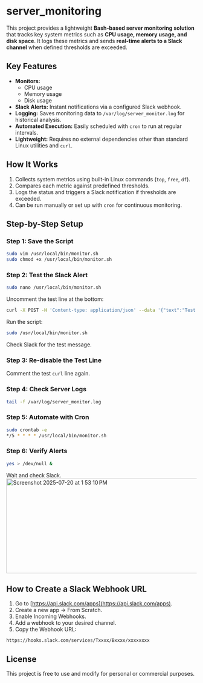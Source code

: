 # server_monitoring #

This project provides a lightweight **Bash-based server monitoring solution** that tracks key system metrics such as **CPU usage, memory usage, and disk space**. It logs these metrics and sends **real-time alerts to a Slack channel** when defined thresholds are exceeded.

## Key Features
- **Monitors:**
  - CPU usage
  - Memory usage
  - Disk usage
- **Slack Alerts:** Instant notifications via a configured Slack webhook.
- **Logging:** Saves monitoring data to `/var/log/server_monitor.log` for historical analysis.
- **Automated Execution:** Easily scheduled with `cron` to run at regular intervals.
- **Lightweight:** Requires no external dependencies other than standard Linux utilities and `curl`.

## How It Works
1. Collects system metrics using built-in Linux commands (`top`, `free`, `df`).
2. Compares each metric against predefined thresholds.
3. Logs the status and triggers a Slack notification if thresholds are exceeded.
4. Can be run manually or set up with `cron` for continuous monitoring.

## Step-by-Step Setup
### Step 1: Save the Script
```bash
sudo vim /usr/local/bin/monitor.sh
sudo chmod +x /usr/local/bin/monitor.sh
```

### Step 2: Test the Slack Alert
```bash
sudo nano /usr/local/bin/monitor.sh
```
Uncomment the test line at the bottom:
```bash
curl -X POST -H 'Content-type: application/json' --data '{"text":"Test message from Server Monitoring Script."}' $SLACK_WEBHOOK_URL
```
Run the script:
```bash
sudo /usr/local/bin/monitor.sh
```
Check Slack for the test message.

### Step 3: Re-disable the Test Line
Comment the test `curl` line again.

### Step 4: Check Server Logs
```bash
tail -f /var/log/server_monitor.log
```

### Step 5: Automate with Cron
```bash
sudo crontab -e
*/5 * * * * /usr/local/bin/monitor.sh
```

### Step 6: Verify Alerts
```bash
yes > /dev/null &
```
Wait and check Slack.
<img width="997" height="250" alt="Screenshot 2025-07-20 at 1 53 10 PM" src="https://github.com/user-attachments/assets/15ad2510-9116-445e-a415-4bb8ef00eebc" />

## How to Create a Slack Webhook URL
1. Go to [https://api.slack.com/apps](https://api.slack.com/apps).
2. Create a new app → From Scratch.
3. Enable Incoming Webhooks.
4. Add a webhook to your desired channel.
5. Copy the Webhook URL:
``` 
https://hooks.slack.com/services/Txxxx/Bxxxx/xxxxxxxx
```

## License
This project is free to use and modify for personal or commercial purposes.

